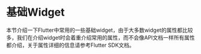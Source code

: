 # 基础Widget

本节介绍一下Flutter中常用的一些基础widget，由于大多数widget的属性都比较多，我们在介绍widget时会着重介绍常用的属性，而不会像API文档一样所有属性都介绍，关于属性详细的信息请参考Flutter SDK文档。
